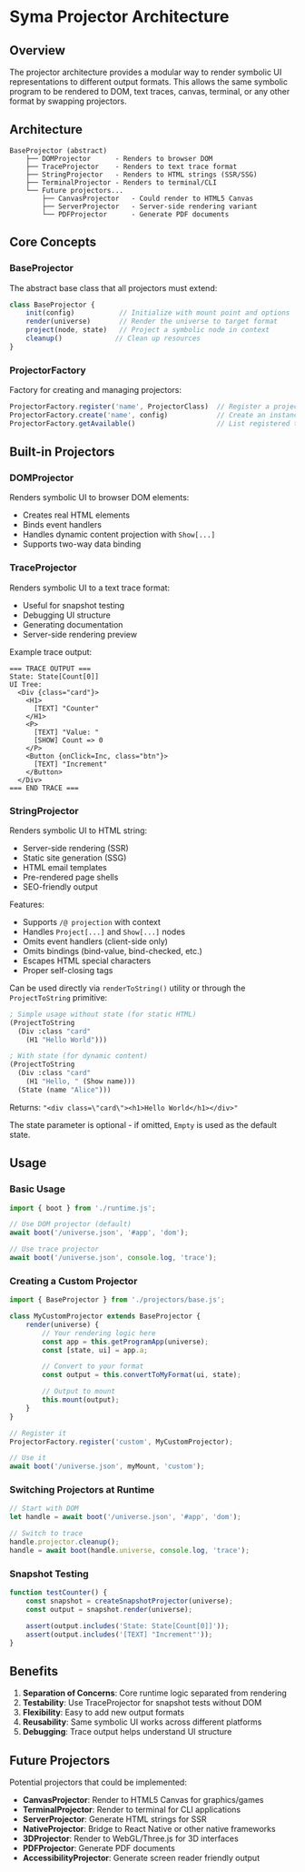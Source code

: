 # Syma Projector Architecture

## Overview

The projector architecture provides a modular way to render symbolic UI representations to different output formats. This allows the same symbolic program to be rendered to DOM, text traces, canvas, terminal, or any other format by swapping projectors.

## Architecture

```
BaseProjector (abstract)
    ├── DOMProjector      - Renders to browser DOM
    ├── TraceProjector    - Renders to text trace format
    ├── StringProjector   - Renders to HTML strings (SSR/SSG)
    ├── TerminalProjector - Renders to terminal/CLI
    └── Future projectors...
        ├── CanvasProjector   - Could render to HTML5 Canvas
        ├── ServerProjector   - Server-side rendering variant
        └── PDFProjector      - Generate PDF documents
```

## Core Concepts

### BaseProjector

The abstract base class that all projectors must extend:

```javascript
class BaseProjector {
    init(config)           // Initialize with mount point and options
    render(universe)       // Render the universe to target format
    project(node, state)   // Project a symbolic node in context
    cleanup()             // Clean up resources
}
```

### ProjectorFactory

Factory for creating and managing projectors:

```javascript
ProjectorFactory.register('name', ProjectorClass)  // Register a projector
ProjectorFactory.create('name', config)            // Create an instance
ProjectorFactory.getAvailable()                    // List registered types
```

## Built-in Projectors

### DOMProjector

Renders symbolic UI to browser DOM elements:
- Creates real HTML elements
- Binds event handlers
- Handles dynamic content projection with `Show[...]`
- Supports two-way data binding

### TraceProjector

Renders symbolic UI to a text trace format:
- Useful for snapshot testing
- Debugging UI structure
- Generating documentation
- Server-side rendering preview

Example trace output:
```
=== TRACE OUTPUT ===
State: State[Count[0]]
UI Tree:
  <Div {class="card"}>
    <H1>
      [TEXT] "Counter"
    </H1>
    <P>
      [TEXT] "Value: "
      [SHOW] Count => 0
    </P>
    <Button {onClick=Inc, class="btn"}>
      [TEXT] "Increment"
    </Button>
  </Div>
=== END TRACE ===
```

### StringProjector

Renders symbolic UI to HTML string:
- Server-side rendering (SSR)
- Static site generation (SSG)
- HTML email templates
- Pre-rendered page shells
- SEO-friendly output

Features:
- Supports `/@ projection` with context
- Handles `Project[...]` and `Show[...]` nodes
- Omits event handlers (client-side only)
- Omits bindings (bind-value, bind-checked, etc.)
- Escapes HTML special characters
- Proper self-closing tags

Can be used directly via `renderToString()` utility or through the `ProjectToString` primitive:

```lisp
; Simple usage without state (for static HTML)
(ProjectToString
  (Div :class "card"
    (H1 "Hello World")))

; With state (for dynamic content)
(ProjectToString
  (Div :class "card"
    (H1 "Hello, " (Show name)))
  (State (name "Alice")))
```

Returns: `"<div class=\"card\"><h1>Hello World</h1></div>"`

The state parameter is optional - if omitted, `Empty` is used as the default state.

## Usage

### Basic Usage

```javascript
import { boot } from './runtime.js';

// Use DOM projector (default)
await boot('/universe.json', '#app', 'dom');

// Use trace projector
await boot('/universe.json', console.log, 'trace');
```

### Creating a Custom Projector

```javascript
import { BaseProjector } from './projectors/base.js';

class MyCustomProjector extends BaseProjector {
    render(universe) {
        // Your rendering logic here
        const app = this.getProgramApp(universe);
        const [state, ui] = app.a;

        // Convert to your format
        const output = this.convertToMyFormat(ui, state);

        // Output to mount
        this.mount(output);
    }
}

// Register it
ProjectorFactory.register('custom', MyCustomProjector);

// Use it
await boot('/universe.json', myMount, 'custom');
```

### Switching Projectors at Runtime

```javascript
// Start with DOM
let handle = await boot('/universe.json', '#app', 'dom');

// Switch to trace
handle.projector.cleanup();
handle = await boot(handle.universe, console.log, 'trace');
```

### Snapshot Testing

```javascript
function testCounter() {
    const snapshot = createSnapshotProjector(universe);
    const output = snapshot.render(universe);

    assert(output.includes('State: State[Count[0]]'));
    assert(output.includes('[TEXT] "Increment"'));
}
```

## Benefits

1. **Separation of Concerns**: Core runtime logic separated from rendering
2. **Testability**: Use TraceProjector for snapshot tests without DOM
3. **Flexibility**: Easy to add new output formats
4. **Reusability**: Same symbolic UI works across different platforms
5. **Debugging**: Trace output helps understand UI structure

## Future Projectors

Potential projectors that could be implemented:

- **CanvasProjector**: Render to HTML5 Canvas for graphics/games
- **TerminalProjector**: Render to terminal for CLI applications
- **ServerProjector**: Generate HTML strings for SSR
- **NativeProjector**: Bridge to React Native or other native frameworks
- **3DProjector**: Render to WebGL/Three.js for 3D interfaces
- **PDFProjector**: Generate PDF documents
- **AccessibilityProjector**: Generate screen reader friendly output